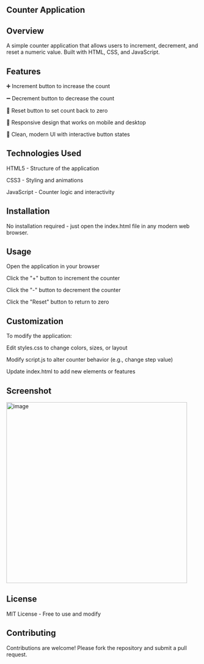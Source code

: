 ## Counter Application

## Overview
A simple counter application that allows users to increment, decrement, and reset a numeric value. Built with HTML, CSS, and JavaScript.

## Features
➕ Increment button to increase the count

➖ Decrement button to decrease the count

🔄 Reset button to set count back to zero

📱 Responsive design that works on mobile and desktop

🎨 Clean, modern UI with interactive button states

## Technologies Used
HTML5 - Structure of the application

CSS3 - Styling and animations

JavaScript - Counter logic and interactivity

## Installation
No installation required - just open the index.html file in any modern web browser.

## Usage
Open the application in your browser

Click the "+" button to increment the counter

Click the "-" button to decrement the counter

Click the "Reset" button to return to zero

## Customization
To modify the application:

Edit styles.css to change colors, sizes, or layout

Modify script.js to alter counter behavior (e.g., change step value)

Update index.html to add new elements or features

 ## Screenshot
 
<img width="473" alt="image" src="https://github.com/user-attachments/assets/6906ab78-c60d-425a-9805-c9da205bb6cb" />


 ## License
MIT License - Free to use and modify

## Contributing
Contributions are welcome! Please fork the repository and submit a pull request.
